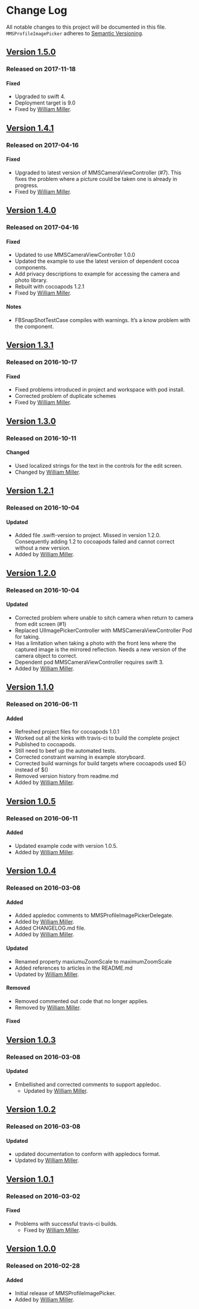 # Change Log
All notable changes to this project will be documented in this file.
`MMSProfileImagePicker` adheres to [Semantic Versioning](http://semver.org/).

## [Version 1.5.0](https://github.com/miller-ms/MMSProfileImagePicker/releases/tag/1.5.0)
### Released on 2017-11-18
#### Fixed
- Upgraded to swift 4.
- Deployment target is 9.0
- Fixed by [William Miller](https://github.com/miller-ms).

## [Version 1.4.1](https://github.com/miller-ms/MMSProfileImagePicker/releases/tag/1.4.1)
### Released on 2017-04-16
#### Fixed
- Upgraded to latest version of MMSCameraViewController (#7). This fixes the problem where a picture could be taken one is already in progress.
- Fixed by [William Miller](https://github.com/miller-ms).

## [Version 1.4.0](https://github.com/miller-ms/MMSProfileImagePicker/releases/tag/1.4.0)
### Released on 2017-04-16
#### Fixed
- Updated to use MMSCameraViewController 1.0.0
- Updated the example to use the latest version of dependent cocoa components.
- Add privacy descriptions to example for accessing the camera and  photo library.
- Rebuilt with cocoapods 1.2.1
- Fixed by [William Miller](https://github.com/miller-ms). 
#### Notes
- FBSnapShotTestCase compiles with warnings.  It’s a know problem with the component. 

## [Version 1.3.1](https://github.com/miller-ms/MMSProfileImagePicker/releases/tag/1.3.1)
### Released on 2016-10-17
#### Fixed
- Fixed problems introduced in project and workspace with pod install.
- Corrected problem of duplicate schemes
- Fixed by [William Miller](https://github.com/miller-ms).

## [Version 1.3.0](https://github.com/miller-ms/MMSProfileImagePicker/releases/tag/1.3.0)
### Released on 2016-10-11
#### Changed
- Used localized strings for the text in the controls for the edit screen.
- Changed by [William Miller](https://github.com/miller-ms).

## [Version 1.2.1](https://github.com/miller-ms/MMSProfileImagePicker/releases/tag/1.2.1)
###  Released on 2016-10-04
#### Updated
- Added file .swift-version to project.  Missed in version 1.2.0. Consequently adding 1.2 to cocoapods failed and cannot correct without a new version.
- Added by [William Miller](https://github.com/miller-ms).

## [Version 1.2.0](https://github.com/miller-ms/MMSProfileImagePicker/releases/tag/1.2.0)
### Released on 2016-10-04
#### Updated
- Corrected problem where unable to sitch camera when return to camera from edit screen (#1)
- Replaced UIImagePickerController with MMSCameraViewController Pod for taking.
- Has a limitation when taking a photo with the front lens where the captured image is the mirrored reflection.  Needs a new version of the camera object to correct.
- Dependent pod MMSCameraViewController requires swift 3.
- Added by [William Miller](https://github.com/miller-ms).


## [Version 1.1.0](https://github.com/miller-ms/MMSProfileImagePicker/releases/tag/1.1.0)
### Released on 2016-06-11
#### Added
- Refreshed project files for cocoapods 1.0.1
- Worked out all the kinks with travis-ci to build the complete project
- Published to cocoapods.
- Still need to beef up the automated tests.
- Corrected constraint warning in example storyboard.
- Corrected build warnings for build targets where cocoapods used ${} instead of $()
- Removed version history from readme.md
 - Added by [William Miller](https://github.com/miller-ms).

## [Version 1.0.5](https://github.com/miller-ms/MMSProfileImagePicker/releases/tag/1.0.5)
### Released on 2016-06-11
#### Added
- Updated example code with version 1.0.5.
 - Added by [William Miller](https://github.com/miller-ms).

## [Version 1.0.4](https://github.com/miller-ms/MMSProfileImagePicker/releases/tag/1.0.4)
### Released on 2016-03-08
#### Added
- Added appledoc comments to MMSProfileImagePickerDelegate.
 - Added by [William Miller](https://github.com/miller-ms).
- Added CHANGELOG.md file.
 - Added by [William Miller](https://github.com/miller-ms).

#### Updated
- Renamed property maxiumuZoomScale to maximumZoomScale
- Added references to articles in the README.md
 - Updated by [William Miller](https://github.com/miller-ms).

#### Removed
- Removed commented out code that no longer applies.
 - Removed by [William Miller](https://github.com/miller-ms).

#### Fixed

## [Version 1.0.3](https://github.com/miller-ms/MMSProfileImagePicker/releases/tag/1.0.3)
### Released on 2016-03-08
#### Updated
- Embellished and corrected comments to support appledoc.
  - Updated by [William Miller](https://github.com/miller-ms).

## [Version 1.0.2](https://github.com/miller-ms/MMSProfileImagePicker/releases/tag/1.0.2)
### Released on 2016-03-08
#### Updated
- updated documentation to conform with appledocs format.
 - Updated by [William Miller](https://github.com/miller-ms).


## [Version 1.0.1](https://github.com/miller-ms/MMSProfileImagePicker/releases/tag/1.0.1)
### Released on 2016-03-02
#### Fixed
- Problems with successful travis-ci builds.
  - Fixed by [William Miller](https://github.com/miller-ms).

## [Version 1.0.0](https://github.com/miller-ms/MMSProfileImagePicker/releases/tag/1.0.0)
### Released on 2016-02-28
#### Added
- Initial release of MMSProfileImagePicker.
 - Added by [William Miller](https://github.com/miller-ms).
